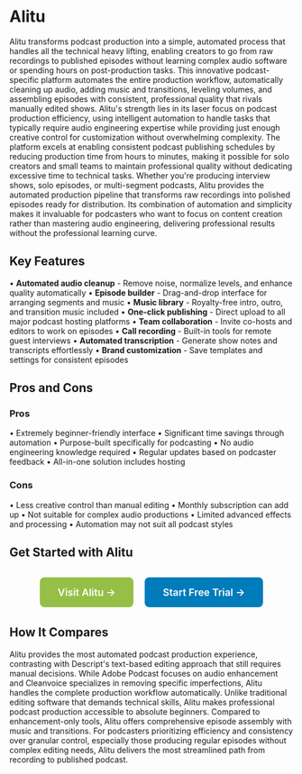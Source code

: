 # Alitu

Alitu transforms podcast production into a simple, automated process that handles all the technical heavy lifting, enabling creators to go from raw recordings to published episodes without learning complex audio software or spending hours on post-production tasks. This innovative podcast-specific platform automates the entire production workflow, automatically cleaning up audio, adding music and transitions, leveling volumes, and assembling episodes with consistent, professional quality that rivals manually edited shows. Alitu's strength lies in its laser focus on podcast production efficiency, using intelligent automation to handle tasks that typically require audio engineering expertise while providing just enough creative control for customization without overwhelming complexity. The platform excels at enabling consistent podcast publishing schedules by reducing production time from hours to minutes, making it possible for solo creators and small teams to maintain professional quality without dedicating excessive time to technical tasks. Whether you're producing interview shows, solo episodes, or multi-segment podcasts, Alitu provides the automated production pipeline that transforms raw recordings into polished episodes ready for distribution. Its combination of automation and simplicity makes it invaluable for podcasters who want to focus on content creation rather than mastering audio engineering, delivering professional results without the professional learning curve.

## Key Features

• **Automated audio cleanup** - Remove noise, normalize levels, and enhance quality automatically
• **Episode builder** - Drag-and-drop interface for arranging segments and music
• **Music library** - Royalty-free intro, outro, and transition music included
• **One-click publishing** - Direct upload to all major podcast hosting platforms
• **Team collaboration** - Invite co-hosts and editors to work on episodes
• **Call recording** - Built-in tools for remote guest interviews
• **Automated transcription** - Generate show notes and transcripts effortlessly
• **Brand customization** - Save templates and settings for consistent episodes

## Pros and Cons

### Pros
• Extremely beginner-friendly interface
• Significant time savings through automation
• Purpose-built specifically for podcasting
• No audio engineering knowledge required
• Regular updates based on podcaster feedback
• All-in-one solution includes hosting

### Cons
• Less creative control than manual editing
• Monthly subscription can add up
• Not suitable for complex audio productions
• Limited advanced effects and processing
• Automation may not suit all podcast styles

## Get Started with Alitu

<div style="text-align: center; margin: 2rem 0;">
  <a href="https://alitu.com" target="_blank" rel="noopener noreferrer" style="display: inline-block; background: #96BF47; color: white; padding: 1rem 2rem; text-decoration: none; border-radius: 8px; font-weight: 600; font-size: 1.1rem; margin-right: 1rem;">Visit Alitu →</a>
  <a href="https://alitu.com/signup" target="_blank" rel="noopener noreferrer" style="display: inline-block; background: #007cba; color: white; padding: 1rem 2rem; text-decoration: none; border-radius: 8px; font-weight: 600; font-size: 1.1rem;">Start Free Trial →</a>
</div>

## How It Compares

Alitu provides the most automated podcast production experience, contrasting with Descript's text-based editing approach that still requires manual decisions. While Adobe Podcast focuses on audio enhancement and Cleanvoice specializes in removing specific imperfections, Alitu handles the complete production workflow automatically. Unlike traditional editing software that demands technical skills, Alitu makes professional podcast production accessible to absolute beginners. Compared to enhancement-only tools, Alitu offers comprehensive episode assembly with music and transitions. For podcasters prioritizing efficiency and consistency over granular control, especially those producing regular episodes without complex editing needs, Alitu delivers the most streamlined path from recording to published podcast.